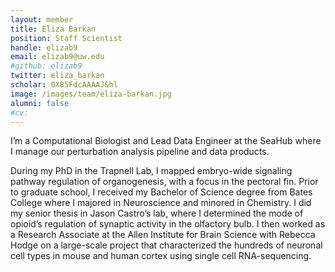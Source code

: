 ```yaml
---
layout: member
title: Eliza Barkan
position: Staff Scientist
handle: elizab9
email: elizab9@uw.edu
#github: elizab9
twitter: eliza_barkan
scholar: 0X85FdcAAAAJ&hl
image: /images/team/eliza-barkan.jpg
alumni: false
#cv: 
---
```


I’m a Computational Biologist and Lead Data Engineer at the SeaHub where I manage our perturbation analysis pipeline and data products. 

During my PhD in the Trapnell Lab, I mapped embryo-wide signaling pathway regulation of organogenesis, with a focus in the pectoral fin. Prior to graduate school, I received my Bachelor of Science degree from Bates College where I majored in Neuroscience and minored in Chemistry. I did my senior thesis in Jason Castro’s lab, where I determined the mode of opioid’s regulation of synaptic activity in the olfactory bulb. I then worked as a Research Associate at the Allen Institute for Brain Science with Rebecca Hodge on a large-scale project that characterized the hundreds of neuronal cell types in mouse and human cortex using single cell RNA-sequencing.